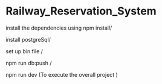 # Railway_Reservation_System
install the dependencies using npm install/



install postgreSql/ 



set up bin file /



npm run db:push /



npm run dev  (To execute the overall project )
